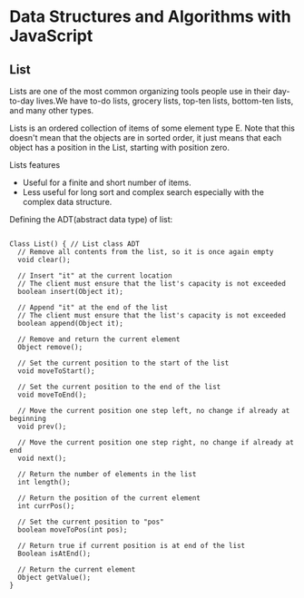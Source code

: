 # Data Structures and Algorithms with JavaScript

## List
Lists are one of the most common organizing tools people use in their day-to-day lives.We have to-do lists, grocery lists, top-ten lists, bottom-ten lists, and many other types.

Lists is an ordered collection of items of some element type E. Note that this doesn't mean that the objects are in sorted order, it just means that each object has a position in the List, starting with position zero.

Lists features
- Useful for a finite and short number of items. 
- Less useful for long sort and complex search especially with the complex data structure. 

Defining the ADT(abstract data type) of list:

<pre><code>
Class List() { // List class ADT
  // Remove all contents from the list, so it is once again empty
  void clear();

  // Insert "it" at the current location
  // The client must ensure that the list's capacity is not exceeded
  boolean insert(Object it);

  // Append "it" at the end of the list
  // The client must ensure that the list's capacity is not exceeded
  boolean append(Object it);

  // Remove and return the current element
  Object remove();

  // Set the current position to the start of the list
  void moveToStart();

  // Set the current position to the end of the list
  void moveToEnd();

  // Move the current position one step left, no change if already at beginning
  void prev();

  // Move the current position one step right, no change if already at end
  void next();

  // Return the number of elements in the list
  int length();

  // Return the position of the current element
  int currPos();

  // Set the current position to "pos"
  boolean moveToPos(int pos);

  // Return true if current position is at end of the list
  Boolean isAtEnd();

  // Return the current element
  Object getValue();
}
</code></pre>
